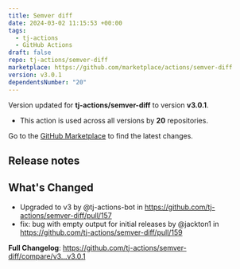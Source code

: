 ```yaml
---
title: Semver diff
date: 2024-03-02 11:15:53 +00:00
tags:
  - tj-actions
  - GitHub Actions
draft: false
repo: tj-actions/semver-diff
marketplace: https://github.com/marketplace/actions/semver-diff
version: v3.0.1
dependentsNumber: "20"
---
```



Version updated for **tj-actions/semver-diff** to version **v3.0.1**.
- This action is used across all versions by **20** repositories.

Go to the [GitHub Marketplace](https://github.com/marketplace/actions/semver-diff) to find the latest changes.

## Release notes

## What's Changed
* Upgraded to v3 by @tj-actions-bot in https://github.com/tj-actions/semver-diff/pull/157
* fix: bug with empty output for initial releases by @jackton1 in https://github.com/tj-actions/semver-diff/pull/159


**Full Changelog**: https://github.com/tj-actions/semver-diff/compare/v3...v3.0.1

